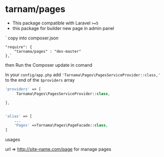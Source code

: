 
tarnam/pages
======
- This package compatible with Laravel `>=5` 
- this package for builder new page in admin panel

`   copy into composer.json

    "require": {
        "tarnama/pages" : "dev-master"
    },`
    
then Run the Composer update in comand

In your `config/app.php` add `'Tarnama\Pages\PagesServiceProvider::class,'` to the end of the `$providers` array

```php
'providers' => [
     Tarnama\Pages\PagesServiceProvider::class,

],


'alias' => [
    ...
    'Pages' =>Tarnama\Pages\PageFacade::class,
]
```

usages

url => http://site-name.com/page for manage pages
